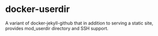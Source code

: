 # docker-userdir
A variant of docker-jekyll-github that in addition to serving a static site, provides mod_userdir directory and SSH support.
